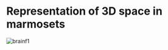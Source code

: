 # Representation of 3D space in marmosets

![brainf1](https://user-images.githubusercontent.com/93541319/139712178-60d21343-d128-4e42-b2af-415fbab77901.png)
